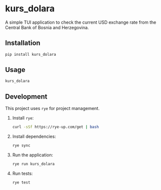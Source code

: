 # kurs_dolara

A simple TUI application to check the current USD exchange rate from the Central Bank of Bosnia and Herzegovina.

## Installation

```bash
pip install kurs_dolara
```

## Usage

```bash
kurs_dolara
```

## Development

This project uses `rye` for project management.

1. Install `rye`:
   ```bash
   curl -sSf https://rye-up.com/get | bash
   ```
2. Install dependencies:
   ```bash
   rye sync
   ```
3. Run the application:
   ```bash
   rye run kurs_dolara
   ```
4. Run tests:
   ```bash
   rye test
   ```